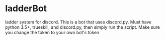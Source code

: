 # ladderBot
ladder system for discord. This is a bot that uses discord.py. Must have python 3.5+, trueskill, and discord.py, then simply run the script. Make sure you change the token to your own bot's token
